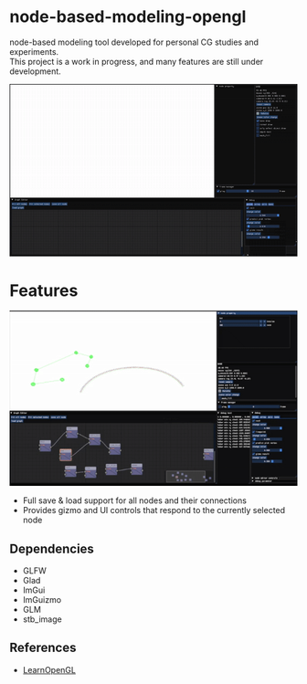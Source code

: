 # node-based-modeling-opengl
node-based modeling tool developed for personal CG studies and experiments.  
This project is a work in progress, and many features are still under development.

![Demo](asset/demo.gif)


# Features
![Demo](asset/gizmo.gif)
- Full save & load support for all nodes and their connections
- Provides gizmo and UI controls that respond to the currently selected node


## Dependencies
- GLFW
- Glad
- ImGui
- ImGuizmo
- GLM
- stb_image

## References
- [LearnOpenGL](https://learnopengl.com/)  
